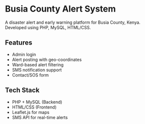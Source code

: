 # Busia County Alert System

A disaster alert and early warning platform for Busia County, Kenya. Developed using PHP, MySQL, HTML/CSS.

## Features
- Admin login
- Alert posting with geo-coordinates
- Ward-based alert filtering
- SMS notification support
- Contact/SOS form

## Tech Stack
- PHP + MySQL (Backend)
- HTML/CSS (Frontend)
- Leaflet.js for maps
- SMS API for real-time alerts


